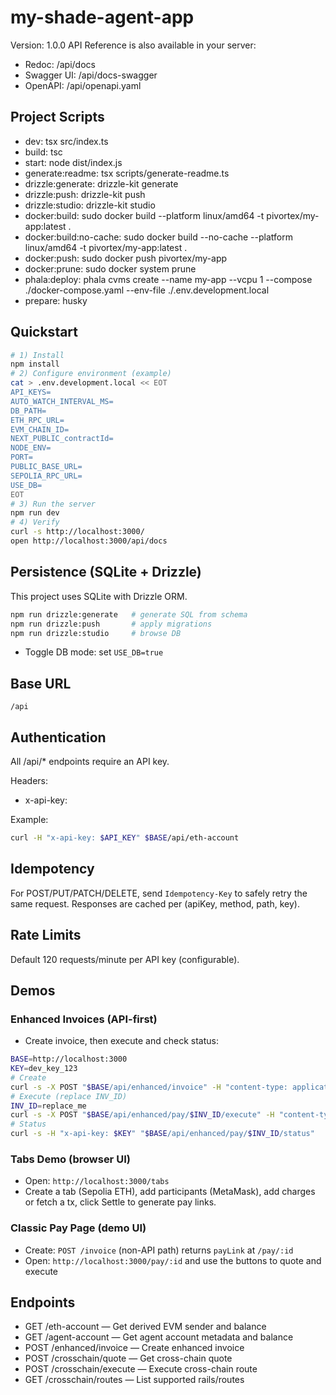 # my-shade-agent-app
Version: 1.0.0
API Reference is also available in your server:
- Redoc: /api/docs
- Swagger UI: /api/docs-swagger
- OpenAPI: /api/openapi.yaml
## Project Scripts
- dev: tsx src/index.ts
- build: tsc
- start: node dist/index.js
- generate:readme: tsx scripts/generate-readme.ts
- drizzle:generate: drizzle-kit generate
- drizzle:push: drizzle-kit push
- drizzle:studio: drizzle-kit studio
- docker:build: sudo docker build --platform linux/amd64 -t pivortex/my-app:latest .
- docker:build:no-cache: sudo docker build --no-cache --platform linux/amd64 -t pivortex/my-app:latest .
- docker:push: sudo docker push pivortex/my-app
- docker:prune: sudo docker system prune
- phala:deploy: phala cvms create --name my-app --vcpu 1 --compose ./docker-compose.yaml --env-file ./.env.development.local
- prepare: husky
## Quickstart
```bash
# 1) Install
npm install
# 2) Configure environment (example)
cat > .env.development.local << EOT
API_KEYS=
AUTO_WATCH_INTERVAL_MS=
DB_PATH=
ETH_RPC_URL=
EVM_CHAIN_ID=
NEXT_PUBLIC_contractId=
NODE_ENV=
PORT=
PUBLIC_BASE_URL=
SEPOLIA_RPC_URL=
USE_DB=
EOT
# 3) Run the server
npm run dev
# 4) Verify
curl -s http://localhost:3000/
open http://localhost:3000/api/docs
```
## Persistence (SQLite + Drizzle)
This project uses SQLite with Drizzle ORM.

```bash
npm run drizzle:generate   # generate SQL from schema
npm run drizzle:push       # apply migrations
npm run drizzle:studio     # browse DB
```

- Toggle DB mode: set `USE_DB=true`
## Base URL
`/api`
## Authentication
All /api/* endpoints require an API key.

Headers:

- x-api-key: <your key>

Example:

```bash
curl -H "x-api-key: $API_KEY" $BASE/api/eth-account
```
## Idempotency
For POST/PUT/PATCH/DELETE, send `Idempotency-Key` to safely retry the same request. Responses are cached per (apiKey, method, path, key).
## Rate Limits
Default 120 requests/minute per API key (configurable).
## Demos
### Enhanced Invoices (API-first)
- Create invoice, then execute and check status:
```bash
BASE=http://localhost:3000
KEY=dev_key_123
# Create
curl -s -X POST "$BASE/api/enhanced/invoice" -H "content-type: application/json" -H "x-api-key: $KEY" -H "Idempotency-Key: once-001" -d "{"amount":{"value":"0.01","asset":{"symbol":"ETH","chain":"ethereum"}},"payTo":{"asset":{"symbol":"ETH","chain":"ethereum"},"address":"0x0000000000000000000000000000000000000001"}}"
# Execute (replace INV_ID)
INV_ID=replace_me
curl -s -X POST "$BASE/api/enhanced/pay/$INV_ID/execute" -H "content-type: application/json" -H "x-api-key: $KEY" -H "Idempotency-Key: pay-001" -d "{"from":{"id":"payer-1","asset":{"symbol":"ETH","chain":"ethereum"}},"preferredRail":"evm-native"}"
# Status
curl -s -H "x-api-key: $KEY" "$BASE/api/enhanced/pay/$INV_ID/status"
```
### Tabs Demo (browser UI)
- Open: `http://localhost:3000/tabs`
- Create a tab (Sepolia ETH), add participants (MetaMask), add charges or fetch a tx, click Settle to generate pay links.
### Classic Pay Page (demo UI)
- Create: `POST /invoice` (non-API path) returns `payLink` at `/pay/:id`
- Open: `http://localhost:3000/pay/:id` and use the buttons to quote and execute
## Endpoints
- GET /eth-account — Get derived EVM sender and balance
- GET /agent-account — Get agent account metadata and balance
- POST /enhanced/invoice — Create enhanced invoice
- POST /crosschain/quote — Get cross-chain quote
- POST /crosschain/execute — Execute cross-chain route
- GET /crosschain/routes — List supported rails/routes